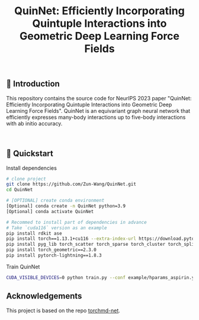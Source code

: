 <div align="center">

# QuinNet: Efficiently Incorporating Quintuple Interactions into Geometric Deep Learning Force Fields


</div>

<br>

## 📌  Introduction

This repository contains the source code for NeurIPS 2023 paper "QuinNet: Efficiently Incorporating Quintuple Interactions into Geometric Deep Learning Force Fields". QuinNet is an equivariant graph neural network that efficiently expresses many-body interactions up to five-body interactions with ab initio accuracy.

<br>


## 🚀  Quickstart

Install dependencies

```bash
# clone project
git clone https://github.com/Zun-Wang/QuinNet.git
cd QuinNet

# [OPTIONAL] create conda environment
[Optional] conda create -n QuinNet python=3.9
[Optional] conda activate QuinNet

# Recommed to install part of dependencies in advance
# Take `cuda116` version as an example
pip install rdkit ase
pip install torch==1.13.1+cu116 --extra-index-url https://download.pytorch.org/whl/cu116
pip install pyg_lib torch_scatter torch_sparse torch_cluster torch_spline_conv -f https://data.pyg.org/whl/torch-1.13.0+cu116.html
pip install torch_geometric==2.3.0
pip install pytorch-lightning==1.8.3
```

Train QuinNet

```bash
CUDA_VISIBLE_DEVICES=0 python train.py --conf example/hparams_aspirin.yaml
```


## Acknowledgements
This project is based on the repo [torchmd-net](https://github.com/torchmd/torchmd-net.git).
